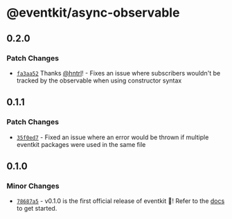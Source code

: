 # @eventkit/async-observable

## 0.2.0

### Patch Changes

- [`fa3aa52`](https://github.com/hntrl/eventkit/commit/fa3aa52410d95dbe79f093f6bd992b800d4768f2) Thanks [@hntrl](https://github.com/hntrl)! - Fixes an issue where subscribers wouldn't be tracked by the observable when using constructor syntax

## 0.1.1

### Patch Changes

- [`35f0ed7`](https://github.com/hntrl/eventkit/commit/35f0ed7feca076852c835defbede22a17210466e) - Fixed an issue where an error would be thrown if multiple eventkit packages were used in the same file

## 0.1.0

### Minor Changes

- [`78687a5`](https://github.com/hntrl/eventkit/commit/78687a55a2d53bad9e7011c8ba3ec32625774a89) - v0.1.0 is the first official release of eventkit 🎉! Refer to the [docs](https://hntrl.github.io/eventkit) to get started.
